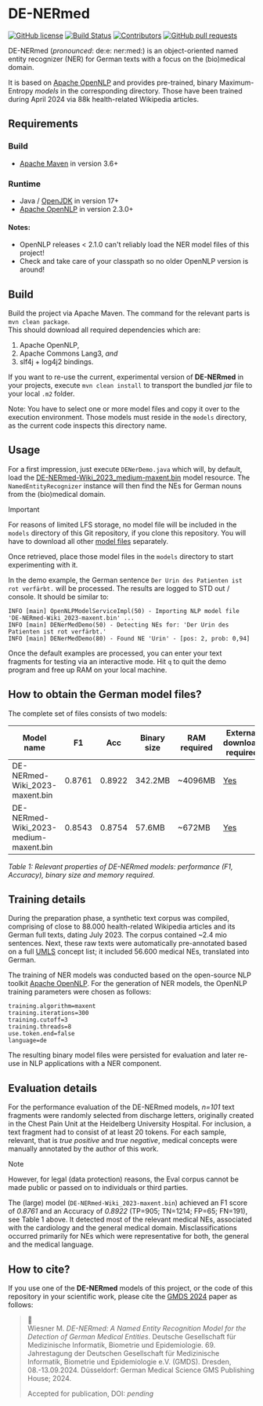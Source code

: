 # DE-NERmed

[![GitHub license](https://img.shields.io/badge/license-Apache%202-blue.svg)](https://raw.githubusercontent.com/mawiesne/DE-NERmed/main/LICENSE)
[![Build Status](https://github.com/mawiesne/DE-NERmed/actions/workflows/maven.yml/badge.svg)](https://github.com/mawiesne/DE-NERmed/actions)
[![Contributors](https://img.shields.io/github/contributors/mawiesne/DE-NERmed)](https://github.com/mawiesne/DE-NERmed/graphs/contributors)
[![GitHub pull requests](https://img.shields.io/github/issues-pr-raw/mawiesne/DE-NERmed.svg)](https://github.com/mawiesne/DE-NERmed/pulls)

DE-NERmed (_pronounced_: de:e: ner:med:) is an object-oriented named entity recognizer (NER) for German texts with a focus on the (bio)medical domain.
                
It is based on [Apache OpenNLP](https://github.com/apache/opennlp) and provides pre-trained, binary Maximum-Entropy _models_ in the corresponding directory. Those have been trained during April 2024 via 88k health-related Wikipedia articles.

## Requirements

### Build
- [Apache Maven](https://maven.apache.org) in version 3.6+

### Runtime
- Java / [OpenJDK](https://adoptium.net/de/) in version 17+
- [Apache OpenNLP](https://github.com/apache/opennlp) in version 2.3.0+ 
 
#### Notes: 
- OpenNLP releases < 2.1.0 can't reliably load the NER model files of this project! 
- Check and take care of your classpath so no older OpenNLP version is around!

## Build
Build the project via Apache Maven. 
The command for the relevant parts is `mvn clean package`.   
This should download all required dependencies which are:

1. Apache OpenNLP, 
2. Apache Commons Lang3, _and_  
3. slf4j + log4j2 bindings.

If you want to re-use the current, experimental version of **DE-NERmed** in your projects, 
execute `mvn clean install` to transport the bundled _jar_ file to your local `.m2` folder.

Note: 
You have to select one or more model files and copy it over to the execution environment.
Those models must reside in the `models` directory, as the current code inspects this directory name.
     
## Usage
For a first impression, just execute `DENerDemo.java` which will, by default, load the [DE-NERmed-Wiki_2023_medium-maxent.bin](https://download.it.hs-heilbronn.de/de-nermed/DE-NERmed-Wiki_2023_medium-maxent.bin) 
model resource. The `NamedEntityRecognizer` instance will then find the NEs for German nouns from the (bio)medical domain.

> [!IMPORTANT]  
> For reasons of limited LFS storage, no model file will be included in the `models` directory of this Git repository, if you clone this repository.
> You will have to download all other [model files](https://download.it.hs-heilbronn.de/de-nermed/) separately.

Once retrieved, place those model files in the `models` directory to start experimenting with it.

In the demo example, the German sentence `Der Urin des Patienten ist rot verfärbt.` will be processed. 
The results are logged to STD out / console. It should be similar to:
 
```
INFO [main] OpenNLPModelServiceImpl(50) - Importing NLP model file 'DE-NERmed-Wiki_2023-maxent.bin' ...
INFO [main] DENerMedDemo(50) - Detecting NEs for: 'Der Urin des Patienten ist rot verfärbt.'
INFO [main] DENerMedDemo(80) - Found NE 'Urin' - [pos: 2, prob: 0,94]
```

Once the default examples are processed, you can enter your text fragments for testing via an interactive mode.
Hit `q` to quit the demo program and free up RAM on your local machine.

## How to obtain the German model files?
The complete set of files consists of two models:
     
| Model name                              | F1     | Acc    | Binary size | RAM required | External download required                                                                |
|-----------------------------------------|--------|--------|-------------|--------------|-------------------------------------------------------------------------------------------|
| DE-NERmed-Wiki_2023-maxent.bin          | 0.8761 | 0.8922 | 342.2MB     | ~4096MB      | [Yes](https://download.it.hs-heilbronn.de/de-nermed/DE-NERmed-Wiki_2023-maxent.bin)        |
| DE-NERmed-Wiki_2023-medium-maxent.bin   | 0.8543 | 0.8754 | 57.6MB      | ~672MB       | [Yes](https://download.it.hs-heilbronn.de/de-nermed/DE-NERmed-Wiki_2023_medium-maxent.bin) |

_Table 1: Relevant properties of DE-NERmed models: performance (F1, Accuracy), binary size and memory required._

## Training details
During the preparation phase, a synthetic text corpus was compiled, comprising of close to 88.000 health-related Wikipedia articles 
and its German full texts, dating July 2023. The corpus contained ~2.4 mio sentences.
Next, these raw texts were automatically pre-annotated based on a full [UMLS](https://www.nlm.nih.gov/research/umls/index.html) concept list; 
it included 56.600 medical NEs, translated into German.

The training of NER models was conducted based on the open-source NLP toolkit [Apache OpenNLP](https://opennlp.apache.org).
For the generation of NER models, the OpenNLP training parameters were chosen as follows:

```
training.algorithm=maxent
training.iterations=300
training.cutoff=3
training.threads=8
use.token.end=false
language=de
```

The resulting binary model files were persisted for evaluation and later re-use in NLP
applications with a NER component.


## Evaluation details
For the performance evaluation of the DE-NERmed models, _n=101_ text fragments were randomly selected from discharge letters, originally created in the Chest Pain Unit at the Heidelberg University Hospital.
For inclusion, a text fragment had to consist of at least 20 tokens. For each sample, relevant, that is _true positive_ and _true negative_, medical concepts were manually annotated by the author of this work.

> [!NOTE]  
> However, for legal (data protection) reasons, the Eval corpus cannot be made public or passed on to individuals or third parties.


The (large) model (`DE-NERmed-Wiki_2023-maxent.bin`) achieved an F1 score of _0.8761_ and an Accuracy of _0.8922_ (TP=905; TN=1214; FP=65; FN=191), see Table 1 above. 
It detected most of the relevant medical NEs, associated with the cardiology and the general medical domain.
Misclassifications occurred primarily for NEs which were representative for both, the general and the medical language.


## How to cite?
If you use one of the **DE-NERmed** models of this project, or the code of this repository in your scientific work, please cite the
[GMDS 2024](https://gesundheit-gemeinsam.de) paper as follows:

> :memo: <br>
Wiesner M. _DE-NERmed: A Named Entity Recognition Model for the Detection of German Medical Entities_.
Deutsche Gesellschaft für Medizinische Informatik, Biometrie und Epidemiologie. 69. Jahrestagung der Deutschen Gesellschaft für Medizinische Informatik, Biometrie und Epidemiologie e.V. (GMDS). 
>Dresden, 08.-13.09.2024. Düsseldorf: German Medical Science GMS Publishing House; 2024.
> 
> Accepted for publication, DOI: _pending_
